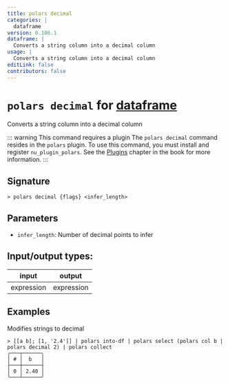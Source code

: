 ```yaml
---
title: polars decimal
categories: |
  dataframe
version: 0.106.1
dataframe: |
  Converts a string column into a decimal column
usage: |
  Converts a string column into a decimal column
editLink: false
contributors: false
---
```

<!-- This file is automatically generated. Please edit the command in https://github.com/nushell/nushell instead. -->

# `polars decimal` for [dataframe](/commands/categories/dataframe.md)

<div class='command-title'>Converts a string column into a decimal column</div>

::: warning This command requires a plugin
The `polars decimal` command resides in the `polars` plugin.
To use this command, you must install and register `nu_plugin_polars`.
See the [Plugins](/book/plugins.html) chapter in the book for more information.
:::


## Signature

```> polars decimal {flags} <infer_length>```

## Parameters

 -  `infer_length`: Number of decimal points to infer


## Input/output types:

| input      | output     |
| ---------- | ---------- |
| expression | expression |
## Examples

Modifies strings to decimal
```nu
> [[a b]; [1, '2.4']] | polars into-df | polars select (polars col b | polars decimal 2) | polars collect
╭───┬──────╮
│ # │  b   │
├───┼──────┤
│ 0 │ 2.40 │
╰───┴──────╯

```
